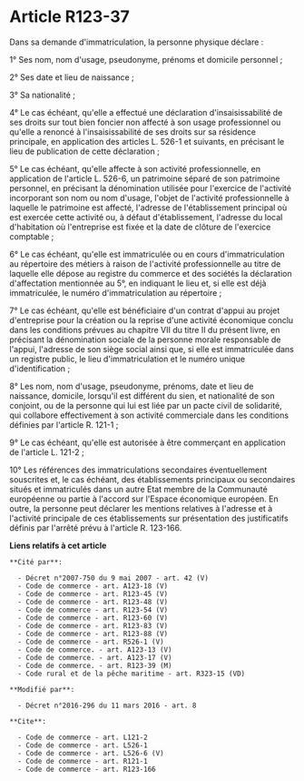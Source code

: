 # Article R123-37

Dans sa demande d'immatriculation, la personne physique déclare : 

1° Ses nom, nom d'usage, pseudonyme, prénoms et domicile personnel ; 

2° Ses date et lieu de naissance ; 

3° Sa nationalité ; 

4° Le cas échéant, qu'elle a effectué une déclaration d'insaisissabilité de ses droits sur tout bien foncier non affecté à
son usage professionnel ou qu'elle a renoncé à l'insaisissabilité de ses droits sur sa résidence principale, en application
des articles L. 526-1 et suivants, en précisant le lieu de publication de cette déclaration ; 

5° Le cas échéant, qu'elle affecte à son activité professionnelle, en application de l'article L. 526-6, un patrimoine séparé
de son patrimoine personnel, en précisant la dénomination utilisée pour l'exercice de l'activité incorporant son nom ou nom
d'usage, l'objet de l'activité professionnelle à laquelle le patrimoine est affecté, l'adresse de l'établissement principal
où est exercée cette activité ou, à défaut d'établissement, l'adresse du local d'habitation où l'entreprise est fixée et la
date de clôture de l'exercice comptable ; 

6° Le cas échéant, qu'elle est immatriculée ou en cours d'immatriculation au répertoire des métiers à raison de l'activité
professionnelle au titre de laquelle elle dépose au registre du commerce et des sociétés la déclaration d'affectation
mentionnée au 5°, en indiquant le lieu et, si elle est déjà immatriculée, le numéro d'immatriculation au répertoire ; 

7° Le cas échéant, qu'elle est bénéficiaire d'un contrat d'appui au projet d'entreprise pour la création ou la reprise d'une
activité économique conclu dans les conditions prévues au chapitre VII du titre II du présent livre, en précisant la
dénomination sociale de la personne morale responsable de l'appui, l'adresse de son siège social ainsi que, si elle est
immatriculée dans un registre public, le lieu d'immatriculation et le numéro unique d'identification ; 

8° Les nom, nom d'usage, pseudonyme, prénoms, date et lieu de naissance, domicile, lorsqu'il est différent du sien, et
nationalité de son conjoint, ou de la personne qui lui est liée par un pacte civil de solidarité, qui collabore effectivement
à son activité commerciale dans les conditions définies par l'article R. 121-1 ; 

9° Le cas échéant, qu'elle est autorisée à être commerçant en application de l'article L. 121-2 ; 

10° Les références des immatriculations secondaires éventuellement souscrites et, le cas échéant, des établissements
principaux ou secondaires situés et immatriculés dans un autre Etat membre de la Communauté européenne ou partie à l'accord
sur l'Espace économique européen. En outre, la personne peut déclarer les mentions relatives à l'adresse et à l'activité
principale de ces établissements sur présentation des justificatifs définis par l'arrêté prévu à l'article R. 123-166.

**Liens relatifs à cet article**

	**Cité par**:

	  - Décret n°2007-750 du 9 mai 2007 - art. 42 (V)
	  - Code de commerce - art. A123-18 (V)
	  - Code de commerce - art. R123-45 (V)
	  - Code de commerce - art. R123-48 (V)
	  - Code de commerce - art. R123-54 (V)
	  - Code de commerce - art. R123-60 (V)
	  - Code de commerce - art. R123-83 (V)
	  - Code de commerce - art. R123-88 (V)
	  - Code de commerce - art. R526-1 (V)
	  - Code de commerce. - art. A123-13 (V)
	  - Code de commerce. - art. A123-17 (V)
	  - Code de commerce. - art. R123-39 (M)
	  - Code rural et de la pêche maritime - art. R323-15 (VD)

	**Modifié par**:

	  - Décret n°2016-296 du 11 mars 2016 - art. 8

	**Cite**:

	  - Code de commerce - art. L121-2
	  - Code de commerce - art. L526-1
	  - Code de commerce - art. L526-6 (V)
	  - Code de commerce - art. R121-1
	  - Code de commerce - art. R123-166
